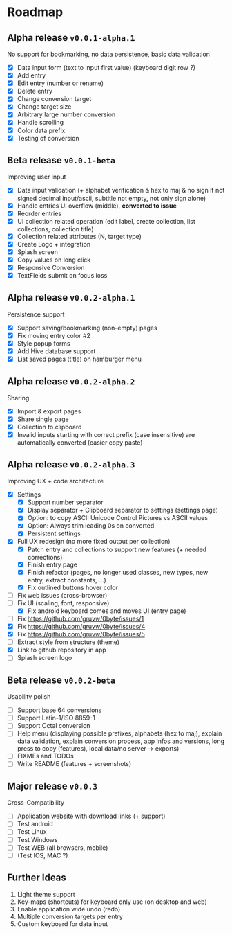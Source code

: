 # Roadmap

## Alpha release `v0.0.1-alpha.1`

No support for bookmarking, no data persistence, basic data validation

- [X] Data input form (text to input first value) (keyboard digit row ?)
- [X] Add entry
- [X] Edit entry (number or rename)
- [X] Delete entry
- [X] Change conversion target
- [X] Change target size
- [X] Arbitrary large number conversion
- [X] Handle scrolling
- [X] Color data prefix
- [X] Testing of conversion

## Beta release `v0.0.1-beta`

Improving user input

- [X] Data input validation (+ alphabet verification & hex to maj & no sign if not signed decimal input/ascii, subtitle not empty, not only sign alone)
- [X] Handle entries UI overflow (middle), **converted to issue**
- [X] Reorder entries
- [X] UI collection related operation (edit label, create collection, list collections, collection title)
- [X] Collection related attributes (N, target type)
- [X] Create Logo + integration
- [X] Splash screen
- [X] Copy values on long click
- [X] Responsive Conversion
- [X] TextFields submit on focus loss

## Alpha release `v0.0.2-alpha.1`

Persistence support

- [X] Support saving/bookmarking (non-empty) pages
- [X] Fix moving entry color #2
- [X] Style popup forms
- [X] Add Hive database support
- [X] List saved pages (title) on hamburger menu

## Alpha release `v0.0.2-alpha.2`

Sharing

- [X] Import & export pages
- [X] Share single page
- [X] Collection to clipboard
- [X] Invalid inputs starting with correct prefix (case insensitive) are automatically converted (easier copy paste)

## Alpha release `v0.0.2-alpha.3`

Improving UX + code architecture

- [X] Settings
  - [X] Support number separator
  - [X] Display separator + Clipboard separator to settings (settings page)
  - [X] Option: to copy ASCII Unicode Control Pictures vs ASCII values
  - [X] Option: Always trim leading 0s on converted
  - [X] Persistent settings
- [X] Full UX redesign (no more fixed output per collection)
  - [X] Patch entry and collections to support new features (+ needed corrections)
  - [X] Finish entry page
  - [X] Finish refactor (pages, no longer used classes, new types, new entry, extract constants, ...)
  - [X] Fix outlined buttons hover color
- [ ] Fix web issues (cross-browser)
- [ ] Fix UI (scaling, font, responsive)
  - [X] Fix android keyboard comes and moves UI (entry page)
- [ ] Fix https://github.com/gruvw/0byte/issues/1
- [X] Fix https://github.com/gruvw/0byte/issues/4
- [X] Fix https://github.com/gruvw/0byte/issues/5
- [ ] Extract style from structure (theme)
- [X] Link to github repository in app
- [ ] Splash screen logo

## Beta release `v0.0.2-beta`

Usability polish

- [ ] Support base 64 conversions
- [ ] Support Latin-1/ISO 8859-1
- [ ] Support Octal conversion
- [ ] Help menu (displaying possible prefixes, alphabets (hex to maj), explain data validation, explain conversion process, app infos and versions, long press to copy (features), local data/no server -> exports)
- [ ] FIXMEs and TODOs
- [ ] Write README (features + screenshots)

## Major release `v0.0.3`

Cross-Compatibility

- [ ] Application website with download links (+ support)
- [ ] Test android
- [ ] Test Linux
- [ ] Test Windows
- [ ] Test WEB (all browsers, mobile)
- [ ] (Test IOS, MAC ?)

## Further Ideas

1. Light theme support
2. Key-maps (shortcuts) for keyboard only use (on desktop and web)
3. Enable application wide undo (redo)
4. Multiple conversion targets per entry
5. Custom keyboard for data input
